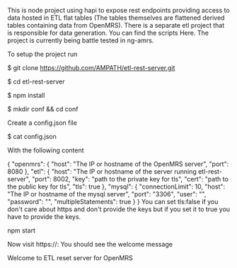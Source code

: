 This is node project using hapi to expose rest endpoints providing access to data hosted in ETL flat tables (The tables themselves are flattened derived tables containing data from OpenMRS). There is a separate etl project that is responsible for data generation. You can find the scripts Here. The project is currently being battle tested in ng-amrs.

To setup the project run

$ git clone https://github.com/AMPATH/etl-rest-server.git

$ cd etl-rest-server

$ npm install

$ mkdir conf && cd conf

Create a config.json file

$ cat config.json

With the following content

{
  "openmrs": {
    "host": "The IP or hostname of the OpenMRS server",
    "port": 8080
  },
  "etl": {
    "host": "The IP or hostname of the server running etl-rest-server",
    "port": 8002,
    "key": "path to the private key for tls",
    "cert": "path to the public key for tls",
    "tls": true
  },
  "mysql": {
    "connectionLimit": 10,
    "host": "The IP or hostname of the  mysql server",
    "port": "3306",
    "user": "<mysql user>",
    "password": "<mysql password>",
    "multipleStatements": true
  }
}
You can set tls:false if you don't care about https and don't provide the keys but if you set it to true you have to provide the keys.

npm start

Now visit https://<Your Host>:<Your Port> You should see the welcome message

Welcome to ETL reset server for OpenMRS
